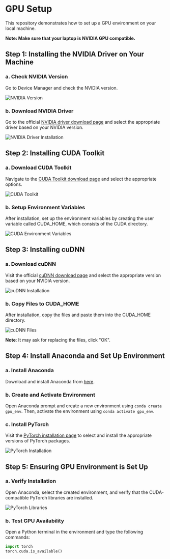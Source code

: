 # GPU Setup

This repository demonstrates how to set up a GPU environment on your local machine.

**Note: Make sure that your laptop is NVIDIA GPU compatible.**

## Step 1: Installing the NVIDIA Driver on Your Machine 

### a. Check NVIDIA Version
Go to Device Manager and check the NVIDIA version.  

![NVIDIA Version](https://github.com/Tejanikhil/GPU-setup/assets/102232692/69748bb8-9f75-4110-9f84-fbcd6823479c)

### b. Download NVIDIA Driver
Go to the official [NVIDIA driver download page](https://www.nvidia.com/download/index.aspx) and select the appropriate driver based on your NVIDIA version.  

![NVIDIA Driver Installation](https://github.com/Tejanikhil/GPU-setup/assets/102232692/c2324fae-0752-48d2-8ec2-497567e79666)

## Step 2: Installing CUDA Toolkit

### a. Download CUDA Toolkit
Navigate to the [CUDA Toolkit download page](https://developer.nvidia.com/cuda-downloads) and select the appropriate options.  

![CUDA Toolkit](https://github.com/Tejanikhil/GPU-setup/assets/102232692/f9ea1f13-c670-406f-9f1a-18657cdb0854)

### b. Setup Environment Variables
After installation, set up the environment variables by creating the user variable called CUDA_HOME, which consists of the CUDA directory.  

![CUDA Environment Variables](https://github.com/Tejanikhil/GPU-setup/assets/102232692/610a4db3-faa3-4b2a-8ac3-267e22b08755)

## Step 3: Installing cuDNN

### a. Download cuDNN
Visit the official [cuDNN download page](https://developer.nvidia.com/cudnn) and select the appropriate version based on your NVIDIA version.  

![cuDNN Installation](https://github.com/Tejanikhil/GPU-setup/assets/102232692/5c3b6523-6fc5-4101-8427-1e4b0fc0eb4f)

### b. Copy Files to CUDA_HOME
After installation, copy the files and paste them into the CUDA_HOME directory.  

![cuDNN Files](https://github.com/Tejanikhil/GPU-setup/assets/102232692/8ccb7588-90dd-49ed-869f-bcece2a5fb30)

**Note**: It may ask for replacing the files, click "OK".

## Step 4: Install Anaconda and Set Up Environment

### a. Install Anaconda
Download and install Anaconda from [here](https://docs.anaconda.com/free/anaconda/install/windows/#).

### b. Create and Activate Environment
Open Anaconda prompt and create a new environment using `conda create gpu_env`. Then, activate the environment using `conda activate gpu_env`.

### c. Install PyTorch
Visit the [PyTorch installation page](https://pytorch.org/get-started/locally/) to select and install the appropriate versions of PyTorch packages.  

![PyTorch Installation](https://github.com/Tejanikhil/GPU-setup/assets/102232692/dbda5889-7e1a-4c3c-bda7-57086b6da2a8)

## Step 5: Ensuring GPU Environment is Set Up

### a. Verify Installation
Open Anaconda, select the created environment, and verify that the CUDA-compatible PyTorch libraries are installed.  

![PyTorch Libraries](https://github.com/Tejanikhil/GPU-setup/assets/102232692/35d744b7-78b2-4a1d-8ec2-174031542ffc)

### b. Test GPU Availability
Open a Python terminal in the environment and type the following commands:
```python
import torch
torch.cuda.is_available()
